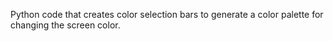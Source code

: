 Python code that creates color selection bars to generate a color palette for changing the screen color.
